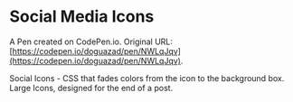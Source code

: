 # Social  Media Icons

A Pen created on CodePen.io. Original URL: [https://codepen.io/doguazad/pen/NWLqJqv](https://codepen.io/doguazad/pen/NWLqJqv).

Social Icons - CSS that fades colors from the icon to the background box.  Large Icons, designed for the end of a post. 